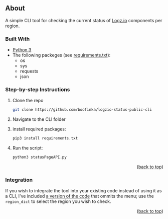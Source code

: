 
<!-- ABOUT THE PROJECT -->
## About

A simple CLI tool for checking the current status of [Logz.io](https://logz.io) components per region.

### Built With

* [Python 3](https://www.python.org/)
* The following packeges (see [requirements.txt](https://raw.githubusercontent.com/boofinka/logzio-status-public-cli/main/CLI/requirements.txt)):
   * os
   * sys
   * requests
   * json


### Step-by-step Instructions

1. Clone the repo
   ```sh
   git clone https://github.com/boofinka/logzio-status-public-cli
   ```

2. Navigate to the CLI folder

3. install required packages:
   ```sh
   pip3 install requirements.txt
   ```

4. Run the script:
   ```sh
   python3 statusPageAPI.py
   ```

<p align="right">(<a href="#top">back to top</a>)</p>

### Integration

If you wish to integrate the tool into your existing code instead of using it as a CLI, I've included [a version of the code](https://raw.githubusercontent.com/boofinka/logzio-status-public-cli/main/CLI/integrationCode.py) that ommits the menu; use the `region_dict` to select the region you wish to check.

<p align="right">(<a href="#top">back to top</a>)</p>
